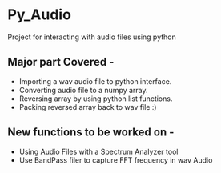 # Py_Audio
Project for interacting with audio files using python

## Major part Covered - 
- Importing a wav audio file to python interface.
- Converting audio file to a numpy array.
- Reversing array by using python list functions.
- Packing reversed array back to wav file :)


## New functions to be worked on - 
 - Using Audio Files with a Spectrum Analyzer tool 
 - Use BandPass filer to capture FFT frequency in wav Audio 
